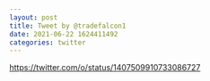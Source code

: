 ```yaml
--- 
layout: post 
title: Tweet by @tradefalcon1 
date: 2021-06-22 1624411492 
categories: twitter 
--- 
```

https://twitter.com/o/status/1407509910733086727
